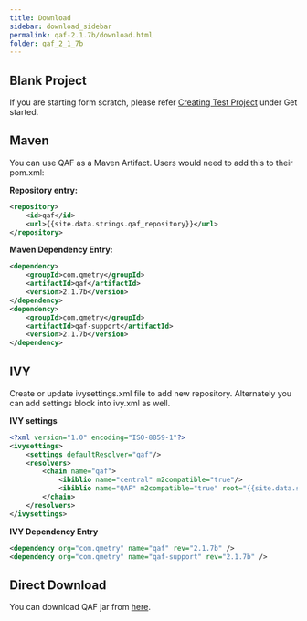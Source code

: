 ```yaml
---
title: Download
sidebar: download_sidebar
permalink: qaf-2.1.7b/download.html
folder: qaf_2_1_7b
---
```


## Blank Project

If you are starting form scratch, please refer <a href="create_test_project.html">Creating Test Project</a> under Get started.

## Maven

You can use QAF as a Maven Artifact. Users would need to add this to their pom.xml:

**Repository entry:**

```xml
<repository>
    <id>qaf</id>
    <url>{{site.data.strings.qaf_repository}}</url>
</repository>
```

**Maven Dependency Entry:**

```xml
<dependency>
    <groupId>com.qmetry</groupId>
    <artifactId>qaf</artifactId>
    <version>2.1.7b</version>
</dependency>
<dependency>
    <groupId>com.qmetry</groupId>
    <artifactId>qaf-support</artifactId>
    <version>2.1.7b</version>
</dependency>
```

## IVY

Create or update ivysettings.xml file to add new repository. Alternately you can add settings block into ivy.xml as well.

**IVY settings**

```xml
<?xml version="1.0" encoding="ISO-8859-1"?>
<ivysettings>
    <settings defaultResolver="qaf"/>
    <resolvers>
        <chain name="qaf">
            <ibiblio name="central" m2compatible="true"/>
            <ibiblio name="QAF" m2compatible="true" root="{{site.data.strings.qaf_repository}}" />
        </chain>
    </resolvers>
</ivysettings>
```

**IVY Dependency Entry**

```xml
<dependency org="com.qmetry" name="qaf" rev="2.1.7b" />
<dependency org="com.qmetry" name="qaf-support" rev="2.1.7b" />
```

## Direct Download

You can download QAF jar from [here]({{site.data.strings.qaf_repository}}/com/infostretch/qaf/2.1.7b/qaf-2.1.7b.jar).
